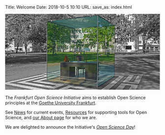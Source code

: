 Title: Welcome
Date: 2018-10-5 10:10
URL:
save_as: index.html

![](images/banner_small.png)

The *Frankfurt Open Science Initiative* aims to establish Open Science principles at the [Goethe University 
Frankfurt](http://goethe-university-frankfurt.de/).

See [News](tag/news.html) for current events, [Resources](pages/resources.html) for supporting tools for Open Science, and [our About page](pages/about.html) for who we are.

We are delighted to announce the Initiative's [*Open Science Day*](os-day.html)!
